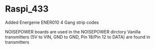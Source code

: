 Raspi_433
=========

Added Energenie ENER010 4 Gang strip codes

NOISEPOWER boards are used in the NOISEPOWER dirctory
Vanilla transmitters (5V to VIN, GND to GND, Pin 18/Pin 12 to DATA) are found in transmitters
